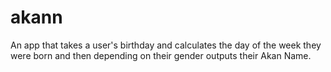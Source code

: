 # akann
An app that takes a user's birthday and calculates the day of the week they were born and then depending on their gender outputs their Akan Name. 
